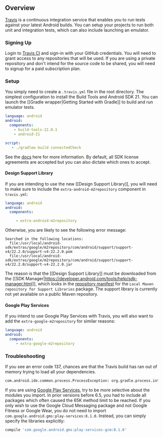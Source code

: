 ## Overview

[Travis](https://travis-ci.com/) is a continuous integration service that enables you to run tests against your latest Android builds.  You can setup your projects to run both unit and integration tests, which can also include launching an emulator.  

### Signing Up

Login to [Travis CI](https://travis-ci.com/) and sign-in with your GitHub credentials.  You will need to grant access to any repositories that will be used.  If you are using a private repository and don't intend for the source code to be shared, you will need to signup for a paid subscription plan.

### Setup

You simply need to create a `.travis.yml` file in the root directory.  The simplest configuration to install the Build Tools and Android SDK 21.   You can launch the [[Gradle wrapper|Getting Started with Gradle]] to build and run emulator tests.

```yaml
language: android
android:
  components:
    - build-tools-22.0.1
    - android-21

script:
   - ./gradlew build connectedCheck
```

See the [docs](http://docs.travis-ci.com/user/languages/android/) here for more information.  By default, all SDK license agreements are accepted but you can also dictate which ones to accept.

#### Design Support Library

If you are intending to use the new [[Design Support Library]], you will need to make sure to include the `extra-android-m2repository` component in `travis.yml`:

```yaml
language: android
android:
  components:

     - extra-android-m2repository
```

Otherwise, you are likely to see the following error message:

```
Searched in the following locations:
  file:/usr/local/android-sdk/extras/google/m2repository/com/android/support/support-v4/22.2.0/support-v4-22.2.0.pom 
  file:/usr/local/android-sdk/extras/google/m2repository/com/android/support/support-v4/22.2.0/support-v4-22.2.0.jar
```

The reason is that the [[Design Support Library]] must be downloaded from the [[SDK Manager|https://developer.android.com/tools/help/sdk-manager.html]], which looks in the [repository manifest](https://dl-ssl.google.com/android/repository/addon.xml) for the `Local Maven repository for Support Libraries` package.  The support library is currently not yet available on a public Maven repository.

#### Google Play Services

If you intend to use Google Play Services with Travis, you will also want to add the `extra-google-m2repository` for similar reasons:

```yaml
language: android
android:
  components:
     - extra-google-m2repository
```

### Troubleshooting

If you see an error code 137, chances are that the Travis build has ran out of memory trying to load all your dependencies.

```bash
com.android.ide.common.process.ProcessException: org.gradle.process.internal.ExecException: Process 'command '/usr/lib/jvm/java-7-oracle/bin/java'' finished with non-zero exit value 137
```

If you are using [Google Play Services](https://developers.google.com/android/guides/setup), try to be more selective about the modules you import.  In prior versions before 6.5, you had to include all packages which often caused the 65K method limit to be reached.  If you only wish to use the Google Cloud Messaging package and not Google Fitness or Google Wear, you do not need to import 
`com.google.android.gms:play-services:8.1.0`.  Instead, you can simply specify the libraries explicitly:

```gradle
compile 'com.google.android.gms:play-services-gcm:8.1.0'
```
